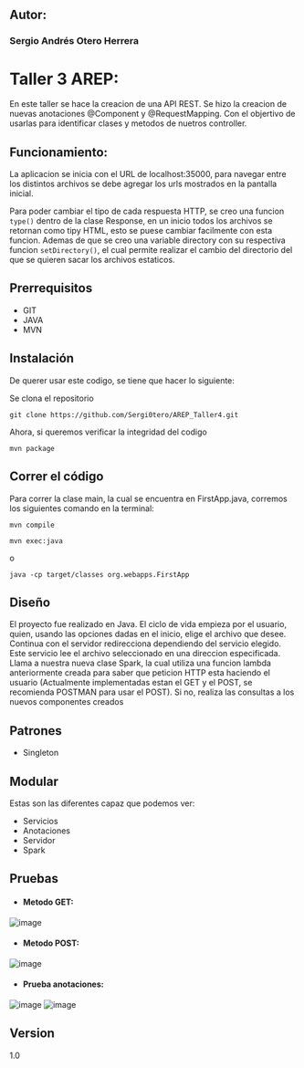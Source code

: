 ## Autor:
### Sergio Andrés Otero Herrera

# Taller 3 AREP:
En este taller se hace la creacion de una API REST. Se hizo la creacion de nuevas anotaciones @Component y @RequestMapping. Con el objertivo de usarlas para identificar clases y metodos de nuetros controller.

## Funcionamiento:
La aplicacion se inicia con el URL de localhost:35000, para navegar entre los distintos archivos se debe agregar los urls mostrados en la pantalla inicial.

Para poder cambiar el tipo de cada respuesta HTTP, se creo una funcion ```type()``` dentro de la clase Response, en un inicio todos los archivos se retornan como tipy HTML, esto se puese cambiar facilmente con esta funcion. Ademas de que se creo una variable directory con su respectiva funcion ```setDirectory()```, el cual permite realizar el cambio del directorio del que se quieren sacar los archivos estaticos.

## Prerrequisitos
- GIT
- JAVA
- MVN

## Instalación
De querer usar este codigo, se tiene que hacer lo siguiente:

Se clona el repositorio

```
git clone https://github.com/Sergi0tero/AREP_Taller4.git
```

Ahora, si queremos verificar la integridad del codigo

```
mvn package
```
## Correr el código
Para correr la clase main, la cual se encuentra en FirstApp.java, corremos los siguientes comando en la terminal:
```
mvn compile
```
```
mvn exec:java
```
o
```
java -cp target/classes org.webapps.FirstApp
```

## Diseño
El proyecto fue realizado en Java. El ciclo de vida empieza por el usuario, quien, usando las opciones dadas en el inicio, elige el archivo que desee. Continua con el servidor redirecciona dependiendo del servicio elegido.
Este servicio lee el archivo seleccionado en una direccion especificada. Llama a nuestra nueva clase Spark, la cual utiliza una funcion lambda anteriormente creada para saber que peticion HTTP esta haciendo el usuario (Actualmente implementadas estan el GET y el POST, se recomienda POSTMAN para usar el POST). Si no, realiza las consultas a los nuevos componentes creados

## Patrones
- Singleton

## Modular
Estas son las diferentes capaz que podemos ver:
- Servicios
- Anotaciones
- Servidor
- Spark

## Pruebas
- #### Metodo GET:
![image](https://user-images.githubusercontent.com/98189066/219531825-51a1ae9f-1b7b-4440-8883-2a77f4d84130.png)

- #### Metodo POST:
![image](https://user-images.githubusercontent.com/98189066/219531463-935067ba-2e49-403b-be03-61ba4dd196d5.png)

- #### Prueba anotaciones:
![image](https://user-images.githubusercontent.com/98189066/221082427-5eac3891-1503-4969-96be-fab4cc9520ac.png)
![image](https://user-images.githubusercontent.com/98189066/221082455-4d21d304-2a60-451a-8786-6212d211f0a4.png)


## Version
1.0
